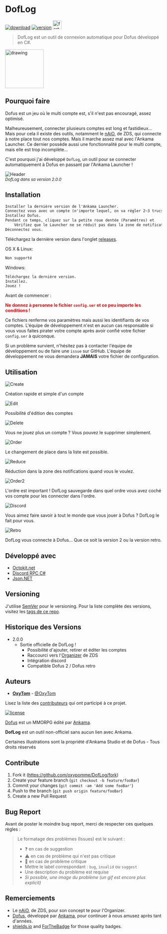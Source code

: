 # DofLog

[![download](https://img.shields.io/github/downloads/oxypomme/DofLog/total?style=for-the-badge)](https://shields.io)
[![version](https://img.shields.io/github/v/release/oxypomme/DofLog?label=Version&style=for-the-badge)](https://shields.io)
<a href="https://forthebadge.com/"><img src="https://forthebadge.com/images/badges/made-with-c-sharp.svg" alt="forthebadge" height="28"/></a>

> DofLog est un outil de connexion automatique pour Dofus développé en C#.

<img src="DofLog/icon.ico" alt="drawing" width="124"/>

## Pourquoi faire

Dofus est un jeu où le multi compte est, s'il n'est pas encouragé, assez optimisé.

Malheureusement, connecter plusieurs comptes est long et fastidieux...\
Mais pour cela il existe des outils, notamment le [nAiO](https://naio.fr/), de ZDS, qui connecte à notre place tout nos comptes. Mais il marche assez mal avec l'Ankama Launcher. Ce dernier possède aussi une fonctionnalité pour le multi compte, mais elle est trop incomplète...

C'est pourquoi j'ai développé `DofLog`, un outil pour se connecter automatiquement à Dofus en passant par l'Ankama Launcher !

![Header](https://i.imgur.com/uASiRSs.png)<br/>
<font size="2">*DofLog dans sa version 2.0.0*</font>

## Installation

```md
Installer la dernière version de l'Ankama Launcher.
Connectez vous avec un compte (n'importe lequel, on va régler 2~3 trucs).
Installez Dofus.
Pendant ce temps, cliquez sur la petite roue dentée (Paramètres) et
    Vérifiez que le Launcher ne se réduit pas dans la zone de notification après le lancement d'un jeu.
Déconnectez vous.
```

Téléchargez la dernière version dans l'onglet [releases](https://github.com/oxypomme/DofLog/releases).

OS X & Linux:

```md
Non supporté
```

Windows:

```md
Téléchargez la dernière version.
Installez.
Jouez !
```

Avant de commencer :

**<font color=red>
Ne donnez à personne le fichier `config.ser` et ce peu importe les conditions !
</font>**

Ce fichiers renferme vos paramètres mais aussi les identifiants de vos comptes. L'équipe de développement n'est en aucun cas responsable si vous vous faites pirater votre compte après avoir confié votre fichier `config.ser` à quiconque.

Si un problème survient, n'hésitez pas à contacter l'équipe de développement ou de faire une `issue` sur GitHub. L'équipe de développement ne vous demandera **JAMAIS** votre fichier de configuration.

## Utilisation

![Create](https://i.imgur.com/B8zNWjk.gif)

Création rapide et simple d'un compte

![Edit](https://i.imgur.com/qK9EKQF.gif)

Possibilité d'édition des comptes

![Delete](https://i.imgur.com/LqDixtt.gif)

Vous ne jouez plus un compte ? Vous pouvez le supprimer simplement.

![Order](https://i.imgur.com/GNg7I2q.gif)

Le changement de place dans la liste est possible.

![Reduce](https://i.imgur.com/NPy6dQq.png)

Réduction dans la zone des notifications quand vous le voulez.

![Order2](https://i.imgur.com/9qntTXO.gif)

L'ordre est important ! DofLog sauvegarde dans quel ordre vous avez coché vos compte pour les connecter dans l'ordre.

![Discord](https://i.imgur.com/U67WS0N.png)

Vous aimez faire savoir à tout le monde que vous jouer à Dofus ? DofLog le fait pour vous.

![Retro](https://i.imgur.com/zheKcWu.gif)

DofLog vous connecte à Dofus... Que ce soit la version 2 ou la version retro.

## Développé avec

- [Octokit.net](https://github.com/octokit/octokit.net)
- [Discord RPC C#](https://github.com/Lachee/discord-rpc-csharp)
- [Json.NET](https://www.newtonsoft.com/json)

## Versioning

J'utilise [SemVer](http://semver.org/) pour le versioning. Pour la liste complète des versions, visitez les [tags de ce repo](https://github.com/oxypomme/DofLog/tags).

## Historique des Versions

- 2.0.0
  - Sortie officielle de DofLog !
    - Possibilité d'ajouter, retirer et éditer les comptes
    - Raccourci vers l'[Organizer](http://update.naio.fr/v2/Organizer/1.4/Organizer.zip) de ZDS
    - Intégration discord
    - Compatible Dofus 2 / Dofus retro

## Auteurs

- [**OxyTom**](https://github.com/oxypomme) - [@OxyTom](https://twitter.com/OxyT0m8)

Lisez la liste des [contributeurs](https://github.com/oxypomme/DofLog/contributors) qui ont participé à ce projet.

[![license](https://img.shields.io/github/license/oxypomme/DofLog?style=for-the-badge)](https://github.com/oxypomme/DofLog/blob/master/LICENSE)

[Dofus](https://dofus.com/fr) est un MMORPG édité par [Ankama](https://www.ankama.com/fr).

**DofLog** est un outil non-officiel sans aucun lien avec Ankama.

Certaines illustrations sont la propriété d'Ankama Studio et de Dofus - Tous droits réservés

## Contribute

1. Fork it (<https://github.com/oxypomme/DofLog/fork>)
2. Create your feature branch (`git checkout -b feature/fooBar`)
3. Commit your changes (`git commit -am 'Add some fooBar'`)
4. Push to the branch (`git push origin feature/fooBar`)
5. Create a new Pull Request

## Bug Report

Avant de poster le moindre bug report, merci de respecter ces quelques règles :

> Le formatage des problèmes (Issues) est le suivant :
> - :question: en cas de suggestion
> - :warning: en cas de problème qui n'est pas critique
> - :red_circle: en cas de problème critique
> - Mettre le label correspondant : `bug`, `invalid` ou `suggest`
> - Une description du problème est requise
> - *Si possible, une image du problème (un gif est encore plus explicit)*

## Remerciements

- Le [nAiO](https://naio.fr/), de ZDS, pour son concept te pour l'Organizer.
- [Dofus](https://dofus.com/fr), développé par [Ankama](https://www.ankama.com/fr), pour continuer à nous amusez après tant d'années.
- [shields.io](https://shields.io) and [ForTheBadge](https://forthebadge.com) for those quality badges.
